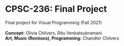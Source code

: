 # CPSC-236: Final Project

Final project for Visual Programming (Fall 2021)\
\
**Concept:** Olivia Chilvers, Ritu Venkatsubramani\
**Art, Music (Remixes), Programming:** Chandler Chilvers

